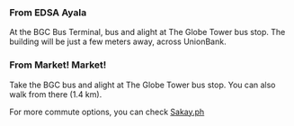 ### From EDSA Ayala

At the BGC Bus Terminal, bus and alight at The Globe Tower bus stop. The building will be just a few meters away, across UnionBank.

### From Market! Market!

Take the BGC bus and alight at The Globe Tower bus stop. You can also walk from there (1.4 km).

For more commute options, you can check [Sakay.ph](https://sakay.ph/?to=14.553454%2C121.049904)
